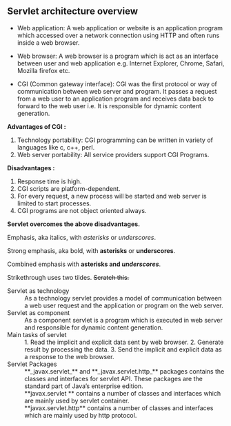
## Servlet architecture overview


- Web application:
A web application or website is an application program which accessed over a network connection using HTTP and often runs inside a web browser.

- Web browser:
A web browser is a program which is act as an interface between user and web application e.g. Internet Explorer, Chrome, Safari, Mozilla firefox etc.

- CGI (Common gateway interface):
CGI was the first protocol or way of communication between web server and program. It passes a request from a web user to an application program and receives data back to forward to the web user i.e. It is responsible for dynamic content generation.

**Advantages of CGI :** 
1. Technology portability: CGI programming can be written in variety of languages like c, c++, perl.
2. Web server portability: All service providers support CGI Programs.

**Disadvantages :** 
1. Response time is high.
2. CGI scripts are platform-dependent.
3. For every request, a new process will be started and web server is limited to start processes.
4. CGI programs are not object oriented always.

**Servlet overcomes the above disadvantages.**

Emphasis, aka italics, with *asterisks* or _underscores_.

Strong emphasis, aka bold, with **asterisks** or __underscores__.

Combined emphasis with **asterisks and _underscores_**.

Strikethrough uses two tildes. ~~Scratch this.~~

<dl>
  <dt>Servlet as technology</dt>
  <dd>As a technology servlet provides a model of communication between a web user request and the application or program on the web server.</dd>
  
  
  <dt>Servlet as component</dt>
  <dd>As a component servlet is a program which is executed in web server and responsible for dynamic content generation.</dd>
  
  
  <dt>Main tasks of servlet</dt>
  <dd>1. Read the implicit and explicit data sent by web browser.
2. Generate result by processing the data.
3. Send the implicit and explicit data as a response to the web browser.
</dd>
  
  <dt>Servlet Packages</dt>
  <dd>**_javax.servlet_** and **_javax.servlet.http_** packages contains the classes and interfaces for servlet API. These packages are the standard part of Java’s enterprise edition.</dd>
  
  <dd>**javax.servlet ** contains a number of classes and interfaces which are mainly used by servlet container.</dd>
  
  <dd>**javax.servlet.http** contains a number of classes and interfaces which are mainly used by http protocol.

</dd>
</dl>
